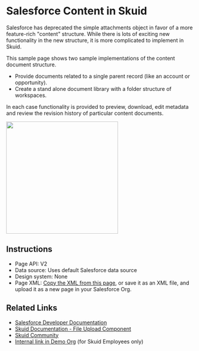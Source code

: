 # Salesforce Content in Skuid

Salesforce has deprecated the simple attachments object in favor of a more feature-rich "content" structure. While there is lots of exciting new functionality in the new structure, it is more complicated to implement in Skuid. 

This sample page shows two sample implementations of the content document structure. 
- Provide documents related  to a single parent record (like an account or opportunity).  
- Create a stand alone document library with a folder structure of workspaces. 

In each case functionality is provided to preview, download, edit metadata and review the revision history of particular content documents. 

<img src="ContentDocument.png" width="300"></img>

## Instructions
- Page API:  V2
- Data source: Uses default Salesforce data source
- Design system: None 
- Page XML:  [Copy the XML from this page](ContentDocumentExamples.xml?raw=true), or save it as an XML file, and upload it as a new page in your Salesforce Org.  


## Related Links
- [Salesforce Developer Documentation](https://developer.salesforce.com/docs/atlas.en-us.api.meta/api/sforce_api_erd_content.htm)
- [Skuid Documentation - File Upload Component](https://docs.skuid.com/latest/en/skuid/components/original/file-upload/#using-the-file-upload-component)
- [Skuid Community](https://community.skuid.com/t/file-upload-to-salesforce-files-instead-of-attachment/6748)
- [Internal link in Demo Org](https://skuid-demo--skuid.na37.visual.force.com/apex/skuid__ui?page=ContentDocumentExamples&id=0010P00001x1jtoQAA) (for Skuid Employees only)



<!--
Rnh Notes. 

Some Context related conditional rendering problems with second documents table in deck of workspaces. 
-->
